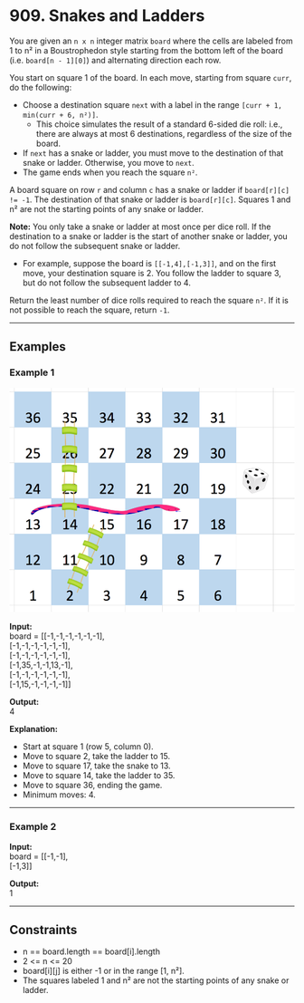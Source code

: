 # 909. Snakes and Ladders

You are given an `n x n` integer matrix `board` where the cells are labeled from 1 to n² in a Boustrophedon style starting from the bottom left of the board (i.e. `board[n - 1][0]`) and alternating direction each row.

You start on square 1 of the board. In each move, starting from square `curr`, do the following:

- Choose a destination square `next` with a label in the range `[curr + 1, min(curr + 6, n²)]`.
  - This choice simulates the result of a standard 6-sided die roll: i.e., there are always at most 6 destinations, regardless of the size of the board.
- If `next` has a snake or ladder, you must move to the destination of that snake or ladder. Otherwise, you move to `next`.
- The game ends when you reach the square `n²`.

A board square on row `r` and column `c` has a snake or ladder if `board[r][c] != -1`. The destination of that snake or ladder is `board[r][c]`. Squares 1 and n² are not the starting points of any snake or ladder.

**Note:** You only take a snake or ladder at most once per dice roll. If the destination to a snake or ladder is the start of another snake or ladder, you do not follow the subsequent snake or ladder.

- For example, suppose the board is `[[-1,4],[-1,3]]`, and on the first move, your destination square is 2. You follow the ladder to square 3, but do not follow the subsequent ladder to 4.

Return the least number of dice rolls required to reach the square `n²`. If it is not possible to reach the square, return `-1`.

---

## Examples

### Example 1

![alt text](image.png)

**Input:**  
board = [[-1,-1,-1,-1,-1,-1],  
         [-1,-1,-1,-1,-1,-1],  
         [-1,-1,-1,-1,-1,-1],  
         [-1,35,-1,-1,13,-1],  
         [-1,-1,-1,-1,-1,-1],  
         [-1,15,-1,-1,-1,-1]]

**Output:**  
4

**Explanation:**  
- Start at square 1 (row 5, column 0).
- Move to square 2, take the ladder to 15.
- Move to square 17, take the snake to 13.
- Move to square 14, take the ladder to 35.
- Move to square 36, ending the game.
- Minimum moves: 4.

---

### Example 2

**Input:**  
board = [[-1,-1],  
         [-1,3]]

**Output:**  
1

---

## Constraints

- n == board.length == board[i].length
- 2 <= n <= 20
- board[i][j] is either -1 or in the range [1, n²].
- The squares labeled 1 and n² are not the starting points of any snake or ladder.
